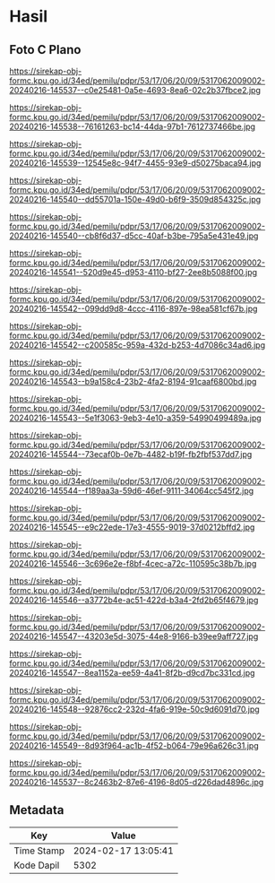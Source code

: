 # Hasil

## Foto C Plano

https://sirekap-obj-formc.kpu.go.id/34ed/pemilu/pdpr/53/17/06/20/09/5317062009002-20240216-145537--c0e25481-0a5e-4693-8ea6-02c2b37fbce2.jpg

https://sirekap-obj-formc.kpu.go.id/34ed/pemilu/pdpr/53/17/06/20/09/5317062009002-20240216-145538--76161263-bc14-44da-97b1-7612737466be.jpg

https://sirekap-obj-formc.kpu.go.id/34ed/pemilu/pdpr/53/17/06/20/09/5317062009002-20240216-145539--12545e8c-94f7-4455-93e9-d50275baca94.jpg

https://sirekap-obj-formc.kpu.go.id/34ed/pemilu/pdpr/53/17/06/20/09/5317062009002-20240216-145540--dd55701a-150e-49d0-b6f9-3509d854325c.jpg

https://sirekap-obj-formc.kpu.go.id/34ed/pemilu/pdpr/53/17/06/20/09/5317062009002-20240216-145540--cb8f6d37-d5cc-40af-b3be-795a5e431e49.jpg

https://sirekap-obj-formc.kpu.go.id/34ed/pemilu/pdpr/53/17/06/20/09/5317062009002-20240216-145541--520d9e45-d953-4110-bf27-2ee8b5088f00.jpg

https://sirekap-obj-formc.kpu.go.id/34ed/pemilu/pdpr/53/17/06/20/09/5317062009002-20240216-145542--099dd9d8-4ccc-4116-897e-98ea581cf67b.jpg

https://sirekap-obj-formc.kpu.go.id/34ed/pemilu/pdpr/53/17/06/20/09/5317062009002-20240216-145542--c200585c-959a-432d-b253-4d7086c34ad6.jpg

https://sirekap-obj-formc.kpu.go.id/34ed/pemilu/pdpr/53/17/06/20/09/5317062009002-20240216-145543--b9a158c4-23b2-4fa2-8194-91caaf6800bd.jpg

https://sirekap-obj-formc.kpu.go.id/34ed/pemilu/pdpr/53/17/06/20/09/5317062009002-20240216-145543--5e1f3063-9eb3-4e10-a359-54990499489a.jpg

https://sirekap-obj-formc.kpu.go.id/34ed/pemilu/pdpr/53/17/06/20/09/5317062009002-20240216-145544--73ecaf0b-0e7b-4482-b19f-fb2fbf537dd7.jpg

https://sirekap-obj-formc.kpu.go.id/34ed/pemilu/pdpr/53/17/06/20/09/5317062009002-20240216-145544--f189aa3a-59d6-46ef-9111-34064cc545f2.jpg

https://sirekap-obj-formc.kpu.go.id/34ed/pemilu/pdpr/53/17/06/20/09/5317062009002-20240216-145545--e9c22ede-17e3-4555-9019-37d0212bffd2.jpg

https://sirekap-obj-formc.kpu.go.id/34ed/pemilu/pdpr/53/17/06/20/09/5317062009002-20240216-145546--3c696e2e-f8bf-4cec-a72c-110595c38b7b.jpg

https://sirekap-obj-formc.kpu.go.id/34ed/pemilu/pdpr/53/17/06/20/09/5317062009002-20240216-145546--a3772b4e-ac51-422d-b3a4-2fd2b65f4679.jpg

https://sirekap-obj-formc.kpu.go.id/34ed/pemilu/pdpr/53/17/06/20/09/5317062009002-20240216-145547--43203e5d-3075-44e8-9166-b39ee9aff727.jpg

https://sirekap-obj-formc.kpu.go.id/34ed/pemilu/pdpr/53/17/06/20/09/5317062009002-20240216-145547--8ea1152a-ee59-4a41-8f2b-d9cd7bc331cd.jpg

https://sirekap-obj-formc.kpu.go.id/34ed/pemilu/pdpr/53/17/06/20/09/5317062009002-20240216-145548--92876cc2-232d-4fa6-919e-50c9d6091d70.jpg

https://sirekap-obj-formc.kpu.go.id/34ed/pemilu/pdpr/53/17/06/20/09/5317062009002-20240216-145549--8d93f964-ac1b-4f52-b064-79e96a626c31.jpg

https://sirekap-obj-formc.kpu.go.id/34ed/pemilu/pdpr/53/17/06/20/09/5317062009002-20240216-145537--8c2463b2-87e6-4196-8d05-d226dad4896c.jpg


## Metadata

| Key        | Value               |
| ---------- | ------------------- |
| Time Stamp | 2024-02-17 13:05:41 |
| Kode Dapil | 5302                |



